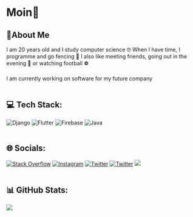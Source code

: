 # Moin👋

## 💫About Me
 I am 20 years old and I study computer science 🤓 When I have time, I programme and go fencing 🤺 I also like meeting friends, going out in the evening 🍻 or watching football ⚽
<br>
<br>
I am currently working on software for my future company
<br>
<br>
## 💻 Tech Stack:
![Django](https://img.shields.io/badge/django-%23092E20.svg?style=flat&logo=django&logoColor=white) ![Flutter](https://img.shields.io/badge/Flutter-%2302569B.svg?style=flat&logo=Flutter&logoColor=white) ![Firebase](https://img.shields.io/badge/firebase-%23039BE5.svg?style=flat&logo=firebase) ![Java](https://img.shields.io/badge/java-%23ED8B00.svg?style=flat&logo=java&logoColor=white)
<br>
<br>
## 🌐 Socials:
[![Stack Overflow](https://img.shields.io/badge/-Stackoverflow-FE7A16?logo=stack-overflow&logoColor=white)](https://stackoverflow.com/users/16214943/j-middendorf) 
[![Instagram](https://img.shields.io/badge/Instagram-%23E4405F.svg?logo=Instagram&logoColor=white)](https://instagram.com/j_middendorf_) [![Twitter](https://img.shields.io/badge/Twitter-%231DA1F2.svg?logo=Twitter&logoColor=white)](https://twitter.com/j_middendorf)  [![Twitter](https://img.shields.io/badge/Twitter-%231DA1F2.svg?logo=Twitter&logoColor=white)](https://twitter.com/j_middendorf) 
[![](https://visitcount.itsvg.in/api?id=justusmiddendorf&icon=0&color=0)](https://visitcount.itsvg.in)
<br>
<br>
## 📊 GitHub Stats:
![](https://github-readme-streak-stats.herokuapp.com/?user=justusmiddendorf&theme=dark&hide_border=false)<br/>
